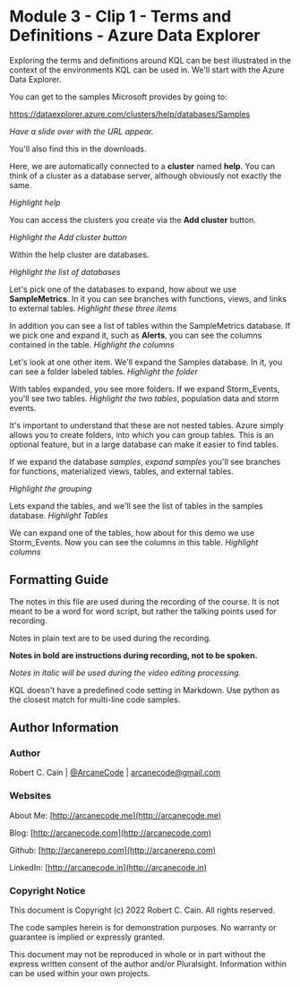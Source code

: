 # Module 3 - Clip 1 - Terms and Definitions - Azure Data Explorer


Exploring the terms and definitions around KQL can be best illustrated in the context of the environments KQL can be used in. We'll start with the Azure Data Explorer.

You can get to the samples Microsoft provides by going to:

https://dataexplorer.azure.com/clusters/help/databases/Samples

_Have a slide over with the URL appear._

You'll also find this in the downloads.

Here, we are automatically connected to a **cluster** named **help**. You can think of a cluster as a database server, although obviously not exactly the same. 

_Highlight help_

You can access the clusters you create via the **Add cluster** button.

_Highlight the Add cluster button_

Within the help cluster are databases.

_Highlight the list of databases_

Let's pick one of the databases to expand, how about we use **SampleMetrics**. In it you can see branches with functions, views, and links to external tables. _Highlight these three items_

In addition you can see a list of tables within the SampleMetrics database. If we pick one and expand it, such as **Alerts**, you can see the columns contained in the table. _Highlight the columns_

Let's look at one other item. We'll expand the Samples database. In it, you can see a folder labeled tables. _Highlight the folder_

With tables expanded, you see more folders. If we expand Storm_Events, you'll see two tables. _Highlight the two tables_, population data and storm events.

It's important to understand that these are not nested tables. Azure simply allows you to create folders, into which you can group tables. This is an optional feature, but in a large database can make it easier to find tables.

If we expand the database *samples*, _expand samples_ you'll see branches for functions, materialized views, tables, and external tables.

_Highlight the grouping_

Lets expand the tables, and we'll see the list of tables in the samples database. _Highlight Tables_

We can expand one of the tables, how about for this demo we use Storm_Events. Now you can see the columns in this table. _Highlight columns_

## Formatting Guide

The notes in this file are used during the recording of the course. It is not meant to be a word for word script, but rather the talking points used for recording.

Notes in plain text are to be used during the recording.

**Notes in bold are instructions during recording, not to be spoken.**

_Notes in italic will be used during the video editing processing._

KQL doesn't have a predefined code setting in Markdown. Use python as the closest match for multi-line code samples.

## Author Information

### Author

Robert C. Cain | [@ArcaneCode](https://twitter.com/arcanecode) | arcanecode@gmail.com

### Websites

About Me: [http://arcanecode.me](http://arcanecode.me)

Blog: [http://arcanecode.com](http://arcanecode.com)

Github: [http://arcanerepo.com](http://arcanerepo.com)

LinkedIn: [http://arcanecode.in](http://arcanecode.in)

### Copyright Notice

This document is Copyright (c) 2022 Robert C. Cain. All rights reserved.

The code samples herein is for demonstration purposes. No warranty or guarantee is implied or expressly granted.

This document may not be reproduced in whole or in part without the express written consent of the author and/or Pluralsight. Information within can be used within your own projects.

